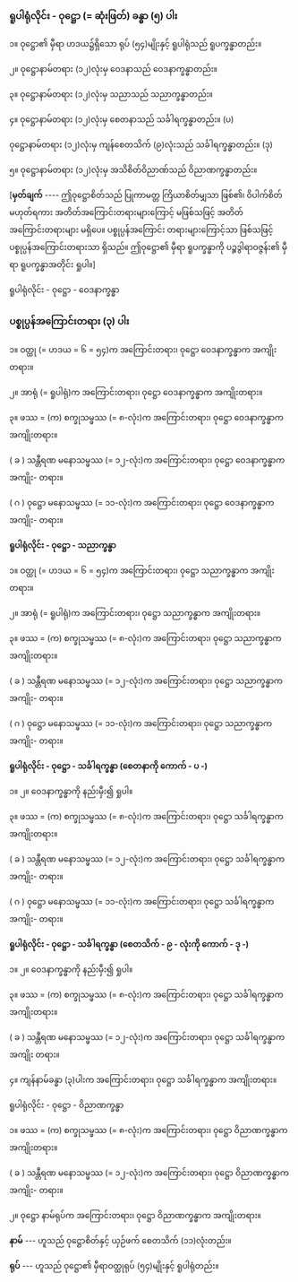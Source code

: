 ### ရူပါရုံလိုင်း - ဝုဋ္ဌော (= ဆုံးဖြတ်) ခန္ဓာ (၅) ပါး

၁။ ဝုဋ္ဌော၏ မှီရာ ဟဒယ၌ရှိသော ရုပ် (၅၄)မျိုးနှင့် ရူပါရုံသည် ရူပက္ခန္ဓာတည်း။

၂။ ဝုဋ္ဌောနာမ်တရား (၁၂)လုံးမှ ဝေဒနာသည် ဝေဒနာက္ခန္ဓာတည်း။

၃။ ဝုဋ္ဌောနာမ်တရား (၁၂)လုံးမှ သညာသည် သညာက္ခန္ဓာတည်း။

၄။ ဝုဋ္ဌောနာမ်တရား (၁၂)လုံးမှ စေတနာသည် သင်္ခါရက္ခန္ဓာတည်း။ (ပ)

ဝုဋ္ဌောနာမ်တရား (၁၂)လုံးမှ ကျန်စေတသိက် (၉)လုံးသည် သင်္ခါရက္ခန္ဓာတည်း။ (ဒု)

၅။ ဝုဋ္ဌောနာမ်တရား (၁၂)လုံးမှ အသိစိတ်ဝိညာဏ်သည် ဝိညာဏက္ခန္ဓာတည်း။

[**မှတ်ချက်** ---- ဤဝုဋ္ဌောစိတ်သည် ပြုကာမတ္တ ကြိယာစိတ်မျှသာ ဖြစ်၏၊ ဝိပါက်စိတ် မဟုတ်ရကား
အတိတ်အကြောင်းတရားများကြောင့် မဖြစ်သဖြင့် အတိတ်အကြောင်းတရားများ မရှိပေ။ ပစ္စုပ္ပန်အကြောင်း
တရားများကြောင့်သာ ဖြစ်သဖြင့် ပစ္စုပ္ပန်အကြောင်းတရားသာ ရှိသည်။ ဤဝုဋ္ဌော၏ မှီရာ ရူပက္ခန္ဓာကို
ပဉ္စဒွါရာဝဇ္ဇန်း၏ မှီရာ ရူပက္ခန္ဓာအတိုင်း ရှုပါ။]

ရူပါရုံလိုင်း - ဝုဋ္ဌော - ဝေဒနာက္ခန္ဓာ

### ပစ္စုပ္ပန်အကြောင်းတရား (၃) ပါး

၁။ ဝတ္ထု (= ဟဒယ = ၆ = ၅၄)က အကြောင်းတရား၊ ဝုဋ္ဌော ဝေဒနာက္ခန္ဓာက အကျိုးတရား။

၂။ အာရုံ (= ရူပါရုံ)က အကြောင်းတရား၊ ဝုဋ္ဌော ဝေဒနာက္ခန္ဓာက အကျိုးတရား။

၃။ ဖဿ = (က) စက္ခုသမ္ဖဿ (= ၈-လုံး)က အကြောင်းတရား၊ ဝုဋ္ဌော ဝေဒနာက္ခန္ဓာက အကျိုးတရား။

( ခ ) သန္တီရဏ မနောသမ္ဖဿ (= ၁၂-လုံး)က အကြောင်းတရား၊ ဝုဋ္ဌော ဝေဒနာက္ခန္ဓာက အကျိုး-
တရား။

( ဂ ) ဝုဋ္ဌော မနောသမ္ဖဿ (= ၁၁-လုံး)က အကြောင်းတရား၊ ဝုဋ္ဌော ဝေဒနာက္ခန္ဓာက အကျိုး-
တရား။

**ရူပါရုံလိုင်း - ဝုဋ္ဌော - သညာက္ခန္ဓာ**

၁။ ဝတ္ထု (= ဟဒယ = ၆ = ၅၄)က အကြောင်းတရား၊ ဝုဋ္ဌော သညာက္ခန္ဓာက အကျိုးတရား။

၂။ အာရုံ (= ရူပါရုံ)က အကြောင်းတရား၊ ဝုဋ္ဌော သညာက္ခန္ဓာက အကျိုးတရား။

၃။ ဖဿ = (က) စက္ခုသမ္ဖဿ (= ၈-လုံး)က အကြောင်းတရား၊ ဝုဋ္ဌော သညာက္ခန္ဓာက အကျိုးတရား။

( ခ ) သန္တီရဏ မနောသမ္ဖဿ (= ၁၂-လုံး)က အကြောင်းတရား၊ ဝုဋ္ဌော သညာက္ခန္ဓာက အကျိုး-
တရား။

( ဂ ) ဝုဋ္ဌော မနောသမ္ဖဿ (= ၁၁-လုံး)က အကြောင်းတရား၊ ဝုဋ္ဌော သညာက္ခန္ဓာက အကျိုး-
တရား။

**ရူပါရုံလိုင်း - ဝုဋ္ဌော - သင်္ခါရက္ခန္ဓာ (စေတနာကို ကောက် - ပ -)**

၁။ ၂။ ဝေဒနာက္ခန္ဓာကို နည်းမှီး၍ ရှုပါ။

၃။ ဖဿ = (က) စက္ခုသမ္ဖဿ (= ၈-လုံး)က အကြောင်းတရား၊ ဝုဋ္ဌော သင်္ခါရက္ခန္ဓာက အကျိုးတရား။

( ခ ) သန္တီရဏ မနောသမ္ဖဿ (= ၁၂-လုံး)က အကြောင်းတရား၊ ဝုဋ္ဌော သင်္ခါရက္ခန္ဓာက အကျိုး-
တရား။

( ဂ ) ဝုဋ္ဌော မနောသမ္ဖဿ (= ၁၁-လုံး)က အကြောင်းတရား၊ ဝုဋ္ဌော သင်္ခါရက္ခန္ဓာက အကျိုး-
တရား။

**ရူပါရုံလိုင်း - ဝုဋ္ဌော - သင်္ခါရက္ခန္ဓာ (စေတသိက် - ၉ - လုံးကို ကောက် - ဒု -)**

၁။ ၂။ ဝေဒနာက္ခန္ဓာကို နည်းမှီး၍ ရှုပါ။

၃။ ဖဿ = (က) စက္ခုသမ္ဖဿ (= ၈-လုံး)က အကြောင်းတရား၊ ဝုဋ္ဌော သင်္ခါရက္ခန္ဓာက အကျိုးတရား။

( ခ ) သန္တီရဏ မနောသမ္ဖဿ (= ၁၂-လုံး)က အကြောင်းတရား၊ ဝုဋ္ဌော သင်္ခါရက္ခန္ဓာက အကျိုး
တရား။

၄။ ကျန်နာမ်ခန္ဓာ (၃)ပါးက အကြောင်းတရား၊ ဝုဋ္ဌော သင်္ခါရက္ခန္ဓာက အကျိုးတရား။

ရူပါရုံလိုင်း - ဝုဋ္ဌော - ဝိညာဏက္ခန္ဓာ

၁။ ဖဿ = (က) စက္ခုသမ္ဖဿ (= ၈-လုံး)က အကြောင်းတရား၊ ဝုဋ္ဌော ဝိညာဏက္ခန္ဓာက အကျိုးတရား။

( ခ ) သန္တီရဏ မနောသမ္ဖဿ (= ၁၂-လုံး)က အကြောင်းတရား၊ ဝုဋ္ဌော ဝိညာဏက္ခန္ဓာက အကျိုး-
တရား။

၂။ ဝုဋ္ဌော နာမ်ရုပ်က အကြောင်းတရား၊ ဝုဋ္ဌော ဝိညာဏက္ခန္ဓာက အကျိုးတရား။

**နာမ်** --- ဟူသည် ဝုဋ္ဌောစိတ်နှင့် ယှဉ်ဖက် စေတသိက် (၁၁)လုံးတည်း။

**ရုပ်** --- ဟူသည် ဝုဋ္ဌော၏ မှီရာဝတ္ထုရုပ် (၅၄)မျိုးနှင့် ရူပါရုံတည်း။
